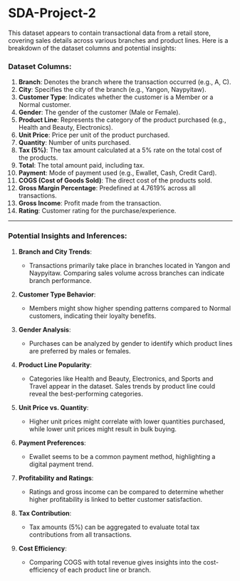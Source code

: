 # SDA-Project-2
This dataset appears to contain transactional data from a retail store, covering sales details across various branches and product lines. Here is a breakdown of the dataset columns and potential insights:

### Dataset Columns:
1. **Branch**: Denotes the branch where the transaction occurred (e.g., A, C).
2. **City**: Specifies the city of the branch (e.g., Yangon, Naypyitaw).
3. **Customer Type**: Indicates whether the customer is a Member or a Normal customer.
4. **Gender**: The gender of the customer (Male or Female).
5. **Product Line**: Represents the category of the product purchased (e.g., Health and Beauty, Electronics).
6. **Unit Price**: Price per unit of the product purchased.
7. **Quantity**: Number of units purchased.
8. **Tax (5%)**: The tax amount calculated at a 5% rate on the total cost of the products.
9. **Total**: The total amount paid, including tax.
10. **Payment**: Mode of payment used (e.g., Ewallet, Cash, Credit Card).
11. **COGS (Cost of Goods Sold)**: The direct cost of the products sold.
12. **Gross Margin Percentage**: Predefined at 4.7619% across all transactions.
13. **Gross Income**: Profit made from the transaction.
14. **Rating**: Customer rating for the purchase/experience.

---

### Potential Insights and Inferences:
1. **Branch and City Trends**:
   - Transactions primarily take place in branches located in Yangon and Naypyitaw. Comparing sales volume across branches can indicate branch performance.

2. **Customer Type Behavior**:
   - Members might show higher spending patterns compared to Normal customers, indicating their loyalty benefits.

3. **Gender Analysis**:
   - Purchases can be analyzed by gender to identify which product lines are preferred by males or females.

4. **Product Line Popularity**:
   - Categories like Health and Beauty, Electronics, and Sports and Travel appear in the dataset. Sales trends by product line could reveal the best-performing categories.

5. **Unit Price vs. Quantity**:
   - Higher unit prices might correlate with lower quantities purchased, while lower unit prices might result in bulk buying.

6. **Payment Preferences**:
   - Ewallet seems to be a common payment method, highlighting a digital payment trend.

7. **Profitability and Ratings**:
   - Ratings and gross income can be compared to determine whether higher profitability is linked to better customer satisfaction.

8. **Tax Contribution**:
   - Tax amounts (5%) can be aggregated to evaluate total tax contributions from all transactions.

9. **Cost Efficiency**:
   - Comparing COGS with total revenue gives insights into the cost-efficiency of each product line or branch.

